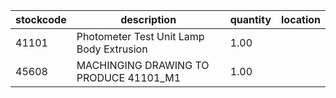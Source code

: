 |stockcode|description|quantity|location|
|---------|-----------|--------|--------|
|41101|Photometer Test Unit Lamp Body Extrusion|1.00||
|45608|MACHINGING DRAWING TO PRODUCE 41101_M1|1.00||
